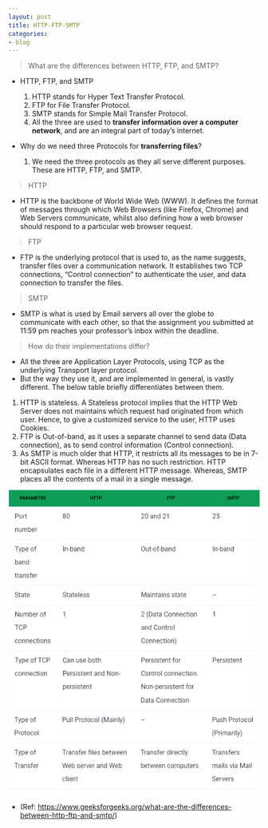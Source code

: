 ```yaml
---
layout: post
title: HTTP-FTP-SMTP
categories:
- blog
---
```


> What are the differences between HTTP, FTP, and SMTP?

* HTTP, FTP, and SMTP
  1. HTTP stands for Hyper Text Transfer Protocol.
  2. FTP for File Transfer Protocol.
  3. SMTP stands for Simple Mail Transfer Protocol.
  4. All the three are used to **transfer information over a computer network**, and are an integral part of today’s internet.

* Why do we need three Protocols for **transferring files**?
  1. We need the three protocols as they all serve different purposes. These are HTTP, FTP, and SMTP.

> HTTP
* HTTP is the backbone of World Wide Web (WWW). It defines the format of messages through which Web Browsers (like Firefox, Chrome) and Web Servers communicate, whilst also defining how a web browser should respond to a particular web browser request.

> FTP
* FTP is the underlying protocol that is used to, as the name suggests, transfer files over a communication network. It establishes two TCP connections, “Control connection” to authenticate the user, and data connection to transfer the files.

> SMTP
* SMTP is what is used by Email servers all over the globe to communicate with each other, so that the assignment you submitted at 11:59 pm reaches your professor’s inbox within the deadline.



> How do their implementations differ?
* All the three are Application Layer Protocols, using TCP as the underlying Transport layer protocol. 
* But the way they use it, and are implemented in general, is vastly different. The below table briefly differentiates between them.

1. HTTP is stateless. A Stateless protocol implies that the HTTP Web Server does not maintains which request had originated from which user. Hence, to give a customized service to the user, HTTP uses Cookies.
2. FTP is Out-of-band, as it uses a separate channel to send data (Data connection), as to send control information (Control connection).
3. As SMTP is much older that HTTP, it restricts all its messages to be in 7-bit ASCII format. Whereas HTTP has no such restriction.
HTTP encapsulates each file in a different HTTP message. Whereas, SMTP places all the contents of a mail in a single message.

![Alt text](images/HTTP,SMTP,FTP.png)

* (Ref: https://www.geeksforgeeks.org/what-are-the-differences-between-http-ftp-and-smtp/)

